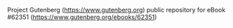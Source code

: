 Project Gutenberg (https://www.gutenberg.org) public repository for eBook #62351 (https://www.gutenberg.org/ebooks/62351)
